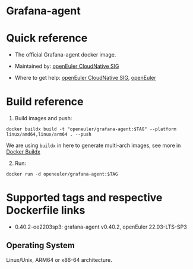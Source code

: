 # Grafana-agent

# Quick reference

- The official Grafana-agent docker image.

- Maintained by: [openEuler CloudNative SIG](https://gitee.com/openeuler/cloudnative)

- Where to get help: [openEuler CloudNative SIG](https://gitee.com/openeuler/cloudnative), [openEuler](https://gitee.com/openeuler/community)

# Build reference

1. Build images and push:
```shell
docker buildx build -t "openeuler/grafana-agent:$TAG" --platform linux/amd64,linux/arm64 . --push
```

We are using `buildx` in here to generate multi-arch images, see more in [Docker Buildx](https://docs.docker.com/buildx/working-with-buildx/)

2. Run:
```shell
docker run -d openeuler/grafana-agent:$TAG
```

# Supported tags and respective Dockerfile links

- 0.40.2-oe2203sp3: grafana-agent v0.40.2, openEuler 22.03-LTS-SP3

## Operating System
Linux/Unix, ARM64 or x86-64 architecture.
